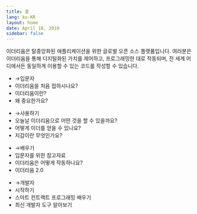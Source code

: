 ```yaml
---
title: 홈
lang: ko-KR
layout: home
date: April 18, 2019
sidebar: false
---
```


<div class="center">이더리움은 탈중앙화된 애플리케이션을 위한 글로벌 오픈 소스 플랫폼입니다. 여러분은 이더리움을 통해 디지털화된 가치를 제어하고, 프로그래밍한 대로 작동되며, 전 세계 어디에서든 동일하게 이용할 수 있는 코드를 작성할 수 있습니다.</div>

<div class="intro-blocks">

  <router-link to="/ko/beginners/" class="intro-block">

  <ul>
    <li><span class="arrow">→</span>입문자</li>
    <li class="highlight">이더리움을 처음 접하시나요?</li>
    <li>이더리움이란?</li>
    <li>왜 중요한가요?</li>
  </ul>

  </router-link>

  <div class="intro-block">

  <ul>
    <li><router-link to="/ko/use/"><span class="arrow">→</span>사용하기</router-link></li>
    <li><router-link to="/ko/use/#_1-이더리움-디앱-사용하기" class="black">오늘날 이더리움으로 어떤 것을 할 수 있을까요?</router-link></li>
    <li><router-link to="/ko/use/#_2-이더-eth-는-무엇이며-어떻게-획득할-수-있을까요" class="black">어떻게 이더를 얻을 수 있나요?</router-link></li>
    <li><router-link to="/ko/use/#_3-지갑은-무엇이며-어떠한-지갑을-사용해야-할까요" class="black">지갑이란 무엇인가요?</router-link></li>
  </ul>

  </div>

  <div class="intro-block">
    <ul>
      <li><router-link to="/ko/learn/"><span class="arrow">→</span>배우기</router-link></li>
      <li><router-link to="/ko/learn/#이더리움-기초" class="black">입문자를 위한 참고자료</router-link></li>
      <li><router-link to="/ko/learn/#이더리움-작동방식" class="black">이더리움은 어떻게 작동하나요?</router-link></li>
      <li><router-link to="/ko/learn/#이더리움-2-0" class="black">이더리움 2.0</router-link></li>
    </ul>
  </div>

  </router-link>

  <div class="intro-block">
    <ul>
      <li><router-link to="/ko/developers/"><span class="arrow">→</span>개발자</router-link></li>
      <li><router-link to="/ko/developers/#시작하면서" class="black">시작하기</router-link></li>
      <li><router-link to="/ko/developers/#스마트-컨트랙트-언어들" class="black">스마트 컨트랙트 프로그래밍 배우기</router-link></li>
      <li><router-link to="/ko/developers/#개발자-도구" class="black">최신 개발자 도구 알아보기</router-link></li>
    </ul>
  </div>

</div>
